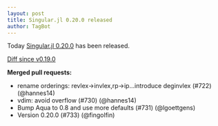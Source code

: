 ```yaml
---
layout: post
title: Singular.jl 0.20.0 released
author: TagBot
---
```


Today [Singular.jl 0.20.0](https://github.com/oscar-system/Singular.jl/releases/tag/v0.20.0) has
been released.

[Diff since v0.19.0](https://github.com/oscar-system/Singular.jl/compare/v0.19.0...v0.20.0)


**Merged pull requests:**
- rename orderings: revlex->invlex,rp->ip...introduce deginvlex (#722) (@hannes14)
- vdim: avoid overflow (#730) (@hannes14)
- Bump Aqua to 0.8 and use more defaults  (#731) (@lgoettgens)
- Version 0.20.0 (#733) (@fingolfin)

